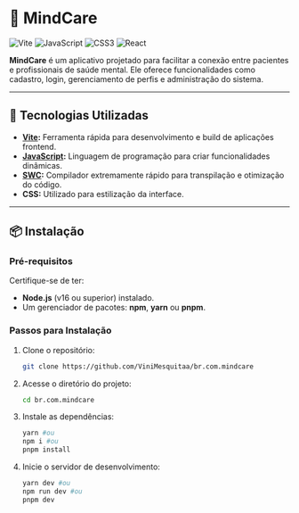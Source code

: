 # 🧠 MindCare

![Vite](https://img.shields.io/badge/vite-%23646CFF.svg?style=for-the-badge&logo=vite&logoColor=white)
![JavaScript](https://img.shields.io/badge/javascript-%23323330.svg?style=for-the-badge&logo=javascript&logoColor=%23F7DF1E)
![CSS3](https://img.shields.io/badge/css3-%231572B6.svg?style=for-the-badge&logo=css3&logoColor=white)
![React](https://img.shields.io/badge/react-%2320232a.svg?style=for-the-badge&logo=react&logoColor=%2361DAFB)

**MindCare** é um aplicativo projetado para facilitar a conexão entre pacientes e profissionais de saúde mental. Ele oferece funcionalidades como cadastro, login, gerenciamento de perfis e administração do sistema.

---

## 🚀 Tecnologias Utilizadas

- **[Vite](https://vitejs.dev/):** Ferramenta rápida para desenvolvimento e build de aplicações frontend.
- **[JavaScript](https://developer.mozilla.org/en-US/docs/Web/JavaScript):** Linguagem de programação para criar funcionalidades dinâmicas.
- **[SWC](https://swc.rs/):** Compilador extremamente rápido para transpilação e otimização do código.
- **CSS:** Utilizado para estilização da interface.

---

## 📦 Instalação

### Pré-requisitos

Certifique-se de ter:

- **Node.js** (v16 ou superior) instalado.
- Um gerenciador de pacotes: **npm**, **yarn** ou **pnpm**.

### Passos para Instalação

1. Clone o repositório:

   ```bash
   git clone https://github.com/ViniMesquitaa/br.com.mindcare
   ```

2. Acesse o diretório do projeto:

   ```bash
   cd br.com.mindcare
   ```

3. Instale as dependências:

   ```bash
   yarn #ou
   npm i #ou
   pnpm install
   ```

4. Inicie o servidor de desenvolvimento:

   ```bash
   yarn dev #ou
   npm run dev #ou
   pnpm dev
   ```
